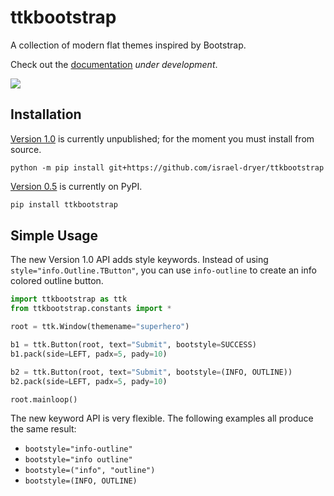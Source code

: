 # ttkbootstrap
A collection of modern flat themes inspired by Bootstrap.

Check out the [documentation](https://ttkbootstrap.readthedocs.io/en/latest/) _under development_.

![](https://github.com/israel-dryer/ttkbootstrap/blob/master/docs/assets/themes/themes.gif)

## Installation

[Version 1.0](https://ttkbootstrap.readthedocs.io/en/latest/) is currently unpublished; for 
the moment you must install from source.
```shell
python -m pip install git+https://github.com/israel-dryer/ttkbootstrap
```

[Version 0.5](https://ttkbootstrap.readthedocs.io/en/version-0.5/) is currently on PyPI.
```python
pip install ttkbootstrap
```

## Simple Usage
The new Version 1.0 API adds style keywords. Instead of using `style="info.Outline.TButton"`, 
you can use `info-outline` to create an info colored outline button.

```python
import ttkbootstrap as ttk
from ttkbootstrap.constants import *

root = ttk.Window(themename="superhero")

b1 = ttk.Button(root, text="Submit", bootstyle=SUCCESS)
b1.pack(side=LEFT, padx=5, pady=10)

b2 = ttk.Button(root, text="Submit", bootstyle=(INFO, OUTLINE))
b2.pack(side=LEFT, padx=5, pady=10)

root.mainloop()
```

The new keyword API is very flexible. The following examples all produce the same result:
- `bootstyle="info-outline"`
- `bootstyle="info outline"`
- `bootstyle=("info", "outline")`
- `bootstyle=(INFO, OUTLINE)`
